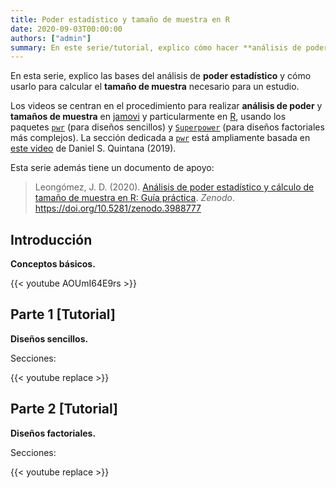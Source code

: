 ```yaml
---
title: Poder estadístico y tamaño de muestra en R
date: 2020-09-03T00:00:00
authors: ["admin"]
summary: En este serie/tutorial, explico cómo hacer **análisis de poder** (o potencia) estadística para calcular el **tamaño de muestra** necesario para un estudio.
---
```


En esta serie, explico las bases del análisis de **poder estadístico** y cómo usarlo para calcular el **tamaño de muestra** necesario para un estudio. 

Los videos se centran en el procedimiento para realizar **análisis de poder** y **tamaños de muestra** en [jamovi](https://www.jamovi.org/) y particularmente en [R](https://www.r-project.org/), usando los paquetes [`pwr`](https://www.rdocumentation.org/packages/pwr/) (para diseños sencillos) y [`Superpower`](https://cran.r-project.org/web/packages/Superpower/vignettes/intro_to_superpower.html) (para diseños factoriales más complejos). La sección dedicada a [`pwr`](https://www.rdocumentation.org/packages/pwr/) está ampliamente basada en [este video](https://youtu.be/ZIjOG8LTTh8) de Daniel S. Quintana (2019).

Esta serie además tiene un documento de apoyo:

> Leongómez, J. D. (2020). [Análisis de poder estadístico y cálculo de tamaño de muestra en R: Guía práctica](/es/publication/leongomez2020b/). *Zenodo*. https://doi.org/10.5281/zenodo.3988777

## Introducción

**Conceptos básicos.**

{{< youtube AOUmI64E9rs >}}

## Parte 1 [Tutorial]

**Diseños sencillos.**

Secciones:

{{< youtube replace >}}

## Parte 2 [Tutorial]

**Diseños factoriales.**

Secciones:

{{< youtube replace >}}

